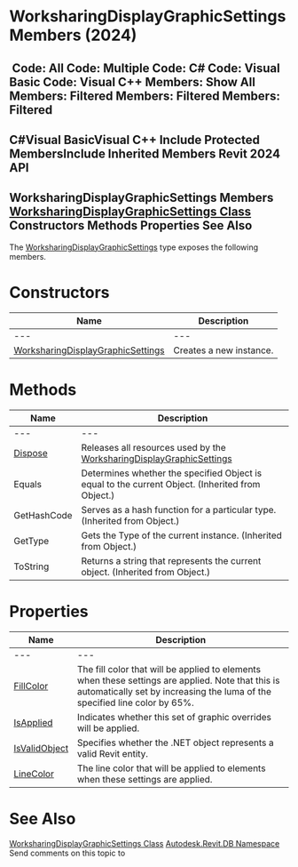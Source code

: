 # WorksharingDisplayGraphicSettings Members (2024)

﻿
 Code: All Code: Multiple Code: C# Code: Visual Basic Code: Visual C++  Members: Show All Members: Filtered Members: Filtered Members: Filtered   
---  
C#Visual BasicVisual C++
Include Protected MembersInclude Inherited Members
Revit 2024 API  
---  
WorksharingDisplayGraphicSettings Members  
[WorksharingDisplayGraphicSettings Class](994d2fb5-11cc-6756-155b-d496eedbe800.md "WorksharingDisplayGraphicSettings Class") Constructors Methods Properties See Also  
---  
The [WorksharingDisplayGraphicSettings](994d2fb5-11cc-6756-155b-d496eedbe800.md "WorksharingDisplayGraphicSettings Class") type exposes the following members.
# Constructors
| Name | Description |
| --- | --- |
| --- | --- | --- |
| [WorksharingDisplayGraphicSettings](56c67037-19eb-1243-0fbd-0b8cf84c1576.md "WorksharingDisplayGraphicSettings Constructor") | Creates a new instance. |

# Methods
| Name | Description |
| --- | --- |
| --- | --- | --- |
| [Dispose](5c470551-dd56-fb62-40a6-0cb2d65b04b4.md "Dispose Method") | Releases all resources used by the [WorksharingDisplayGraphicSettings](994d2fb5-11cc-6756-155b-d496eedbe800.md "WorksharingDisplayGraphicSettings Class") |
| Equals | Determines whether the specified Object is equal to the current Object. (Inherited from Object.) |
| GetHashCode | Serves as a hash function for a particular type.  (Inherited from Object.) |
| GetType | Gets the Type of the current instance. (Inherited from Object.) |
| ToString | Returns a string that represents the current object. (Inherited from Object.) |

# Properties
| Name | Description |
| --- | --- |
| --- | --- | --- |
| [FillColor](9d7980b5-bb54-4d43-a1f3-e53c104d54d6.md "FillColor Property") | The fill color that will be applied to elements when these settings are applied. Note that this is automatically set by increasing the luma of the specified line color by 65%. |
| [IsApplied](202b4f2c-35f7-b1ca-1182-442851ca9dc6.md "IsApplied Property") | Indicates whether this set of graphic overrides will be applied. |
| [IsValidObject](7f52262d-f6ce-c01d-5046-31362b6a8c91.md "IsValidObject Property") | Specifies whether the .NET object represents a valid Revit entity. |
| [LineColor](775ac9cd-9bde-568f-76d5-afeb370344a1.md "LineColor Property") | The line color that will be applied to elements when these settings are applied. |

# See Also
[WorksharingDisplayGraphicSettings Class](994d2fb5-11cc-6756-155b-d496eedbe800.md "WorksharingDisplayGraphicSettings Class")
[Autodesk.Revit.DB Namespace](87546ba7-461b-c646-cbb1-2cb8f5bff8b2.md "Autodesk.Revit.DB Namespace")
Send comments on this topic to 